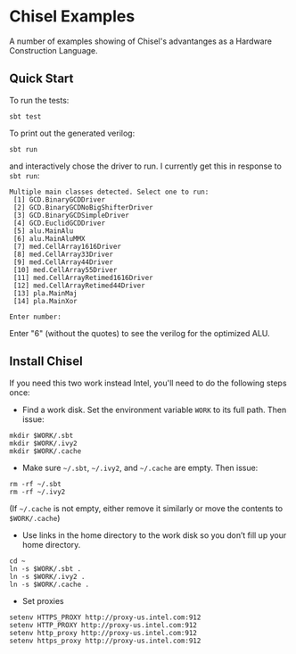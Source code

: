 # Chisel Examples

A number of examples showing of Chisel's advantanges as a Hardware Construction Language.

## Quick Start

To run the tests:
```
sbt test
```

To print out the generated verilog:
```
sbt run
```
and interactively chose the driver to run. I currently get this in response to `sbt run`:
```
Multiple main classes detected. Select one to run:
 [1] GCD.BinaryGCDDriver
 [2] GCD.BinaryGCDNoBigShifterDriver
 [3] GCD.BinaryGCDSimpleDriver
 [4] GCD.EuclidGCDDriver
 [5] alu.MainAlu
 [6] alu.MainAluMMX
 [7] med.CellArray1616Driver
 [8] med.CellArray33Driver
 [9] med.CellArray44Driver
 [10] med.CellArray55Driver
 [11] med.CellArrayRetimed1616Driver
 [12] med.CellArrayRetimed44Driver
 [13] pla.MainMaj
 [14] pla.MainXor

Enter number: 
```
Enter "6" (without the quotes) to see the verilog for the optimized ALU.

## Install Chisel

If you need this two work instead Intel, you'll need to do the following steps once:

- Find a work disk. Set the environment variable `WORK` to its full path. Then issue:

```
mkdir $WORK/.sbt
mkdir $WORK/.ivy2
mkdir $WORK/.cache
```

- Make sure `~/.sbt`, `~/.ivy2`, and `~/.cache` are empty. Then issue:
```
rm -rf ~/.sbt
rm -rf ~/.ivy2
```
(If `~/.cache` is not empty, either remove it similarly or move the contents to `$WORK/.cache`)

- Use links in the home directory to the work disk so you don’t fill up your home directory.
```
cd ~
ln -s $WORK/.sbt .
ln -s $WORK/.ivy2 .
ln -s $WORK/.cache .
```

- Set proxies
```
setenv HTTPS_PROXY http://proxy-us.intel.com:912
setenv HTTP_PROXY http://proxy-us.intel.com:912
setenv http_proxy http://proxy-us.intel.com:912
setenv https_proxy http://proxy-us.intel.com:912

```


